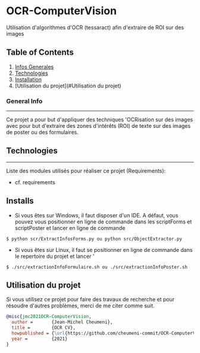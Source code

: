 # OCR-ComputerVision
Utilisation d'algorithmes d'OCR (tessaract) afin d'extraire de ROI sur des images

## Table of Contents
1. [Infos Generales](#general-info)
2. [Technologies](#technologies)
3. [Installation](#installation)
4. [Utilisation du projet](#Utilisation du projet)

### General Info
***
Ce projet a pour but d'appliquer des techniques 'OCRisation sur des images avec pour but d'extraire des zones d'intérêts (ROI) de texte sur des images de poster ou des formulaires.

## Technologies
***
Liste des modules utilisés pour réaliser ce projet (Requirements):
* cf. requirements
## Installs
* Si vous êtes sur Windows, il faut disposer d'un IDE. A défaut, vous pouvez vous positionner en ligne de commande dans les scriptForms et scriptPoster et lancer en ligne de commande
```
$ python scr/ExtractInfosForms.py ou python src/ObjectExtractor.py

```
* Si vous êtes sur Linux, il faut se positionner en ligne de commande dans le repertoire du projet et lancer '
```
$ ./src/extractionInfoFormulaire.sh ou ./src/extractionInfoPoster.sh

```
## Utilisation du projet
Si vous utilisez ce projet pour faire des travaux de recherche et pour résoudre d'autres problèmes, merci de me citer comme suit.

```BibTeX
@misc{jmc2021OCR-ComputerVision,
  author =       {Jean-Michel Cheumeni},
  title =        {OCR CV},
  howpublished = {\url{https://github.com/cheumeni-commit/OCR-ComputerVision/edit/master}},
  year =         {2021}
}
```

